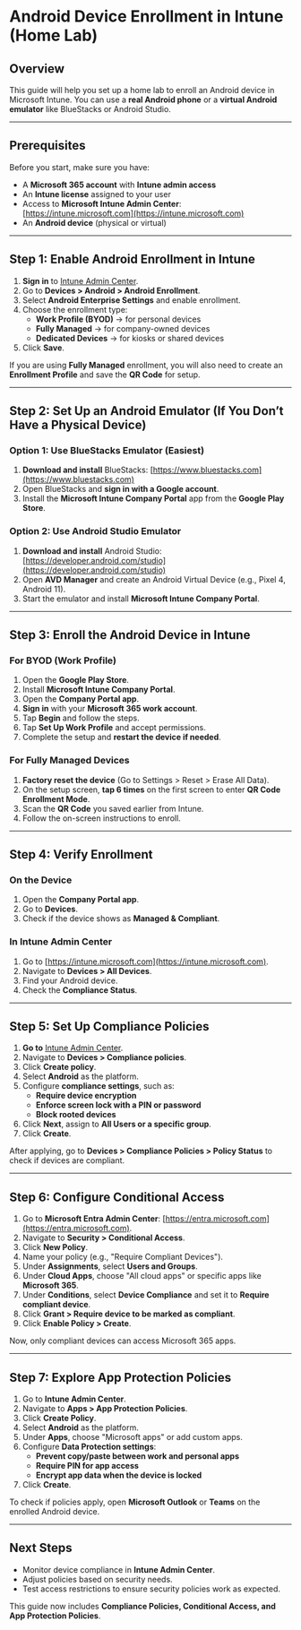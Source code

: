 # Android Device Enrollment in Intune (Home Lab)

## Overview
This guide will help you set up a home lab to enroll an Android device in Microsoft Intune. You can use a **real Android phone** or a **virtual Android emulator** like BlueStacks or Android Studio.

---

## Prerequisites

Before you start, make sure you have:

- A **Microsoft 365 account** with **Intune admin access**
- An **Intune license** assigned to your user
- Access to **Microsoft Intune Admin Center**: [https://intune.microsoft.com](https://intune.microsoft.com)
- An **Android device** (physical or virtual)

---

## Step 1: Enable Android Enrollment in Intune

1. **Sign in** to [Intune Admin Center](https://intune.microsoft.com).
2. Go to **Devices > Android > Android Enrollment**.
3. Select **Android Enterprise Settings** and enable enrollment.
4. Choose the enrollment type:
   - **Work Profile (BYOD)** → for personal devices
   - **Fully Managed** → for company-owned devices
   - **Dedicated Devices** → for kiosks or shared devices
5. Click **Save**.

If you are using **Fully Managed** enrollment, you will also need to create an **Enrollment Profile** and save the **QR Code** for setup.

---

## Step 2: Set Up an Android Emulator (If You Don’t Have a Physical Device)

### Option 1: Use BlueStacks Emulator (Easiest)
1. **Download and install** BlueStacks: [https://www.bluestacks.com](https://www.bluestacks.com)
2. Open BlueStacks and **sign in with a Google account**.
3. Install the **Microsoft Intune Company Portal** app from the **Google Play Store**.

### Option 2: Use Android Studio Emulator
1. **Download and install** Android Studio: [https://developer.android.com/studio](https://developer.android.com/studio)
2. Open **AVD Manager** and create an Android Virtual Device (e.g., Pixel 4, Android 11).
3. Start the emulator and install **Microsoft Intune Company Portal**.

---

## Step 3: Enroll the Android Device in Intune

### **For BYOD (Work Profile)**
1. Open the **Google Play Store**.
2. Install **Microsoft Intune Company Portal**.
3. Open the **Company Portal app**.
4. **Sign in** with your **Microsoft 365 work account**.
5. Tap **Begin** and follow the steps.
6. Tap **Set Up Work Profile** and accept permissions.
7. Complete the setup and **restart the device if needed**.

### **For Fully Managed Devices**
1. **Factory reset the device** (Go to Settings > Reset > Erase All Data).
2. On the setup screen, **tap 6 times** on the first screen to enter **QR Code Enrollment Mode**.
3. Scan the **QR Code** you saved earlier from Intune.
4. Follow the on-screen instructions to enroll.

---

## Step 4: Verify Enrollment

### **On the Device**
1. Open the **Company Portal app**.
2. Go to **Devices**.
3. Check if the device shows as **Managed & Compliant**.

### **In Intune Admin Center**
1. Go to [https://intune.microsoft.com](https://intune.microsoft.com).
2. Navigate to **Devices > All Devices**.
3. Find your Android device.
4. Check the **Compliance Status**.

---

## Step 5: Set Up Compliance Policies

1. **Go to** [Intune Admin Center](https://intune.microsoft.com).
2. Navigate to **Devices > Compliance policies**.
3. Click **Create policy**.
4. Select **Android** as the platform.
5. Configure **compliance settings**, such as:
   - **Require device encryption**
   - **Enforce screen lock with a PIN or password**
   - **Block rooted devices**
6. Click **Next**, assign to **All Users or a specific group**.
7. Click **Create**.

After applying, go to **Devices > Compliance Policies > Policy Status** to check if devices are compliant.

---

## Step 6: Configure Conditional Access

1. Go to **Microsoft Entra Admin Center**: [https://entra.microsoft.com](https://entra.microsoft.com).
2. Navigate to **Security > Conditional Access**.
3. Click **New Policy**.
4. Name your policy (e.g., "Require Compliant Devices").
5. Under **Assignments**, select **Users and Groups**.
6. Under **Cloud Apps**, choose "All cloud apps" or specific apps like **Microsoft 365**.
7. Under **Conditions**, select **Device Compliance** and set it to **Require compliant device**.
8. Click **Grant > Require device to be marked as compliant**.
9. Click **Enable Policy > Create**.

Now, only compliant devices can access Microsoft 365 apps.

---

## Step 7: Explore App Protection Policies

1. Go to **Intune Admin Center**.
2. Navigate to **Apps > App Protection Policies**.
3. Click **Create Policy**.
4. Select **Android** as the platform.
5. Under **Apps**, choose "Microsoft apps" or add custom apps.
6. Configure **Data Protection settings**:
   - **Prevent copy/paste between work and personal apps**
   - **Require PIN for app access**
   - **Encrypt app data when the device is locked**
7. Click **Create**.

To check if policies apply, open **Microsoft Outlook** or **Teams** on the enrolled Android device.

---

## Next Steps

- Monitor device compliance in **Intune Admin Center**.
- Adjust policies based on security needs.
- Test access restrictions to ensure security policies work as expected.

This guide now includes **Compliance Policies, Conditional Access, and App Protection Policies**.
